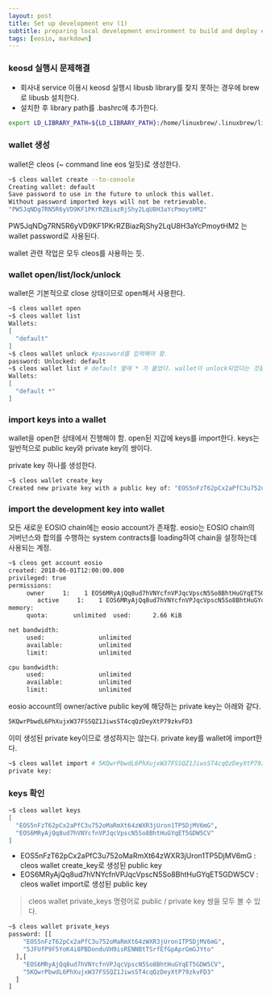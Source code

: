 ```yaml
---
layout: post
title: Set up development env (1)
subtitle: preparing local development environment to build and deploy eosio smart contracts
tags: [eosio, markdown]
---
```


### keosd 실행시 문제해결

* 회사내 service 이용시 keosd 실행시 libusb library를 찾지 못하는 경우에 brew로 libusb 설치한다.
* 설치한 후 library path를 .bashrc에 추가한다.

```bash
export LD_LIBRARY_PATH=${LD_LIBRARY_PATH}:/home/linuxbrew/.linuxbrew/lib
```

### wallet 생성

wallet은 cleos (~ command line eos 일듯)로 생성한다.

```bash
~$ cleos wallet create --to-console
Creating wallet: default
Save password to use in the future to unlock this wallet.
Without password imported keys will not be retrievable.
"PW5JqNDg7RN5R6yVD9KF1PKrRZBiazRjShy2LqU8H3aYcPmoytHM2"
```

PW5JqNDg7RN5R6yVD9KF1PKrRZBiazRjShy2LqU8H3aYcPmoytHM2 는 wallet password로 사용된다.

wallet 관련 작업은 모두 cleos를 사용하는 듯.

### wallet open/list/lock/unlock

wallet은 기본적으로 close 상태이므로 open해서 사용한다.

```bash
~$ cleos wallet open
~$ cleos wallet list
Wallets:
[
  "default"
]
~$ cleos wallet unlock #password를 입력해야 함.
password: Unlocked: default
~$ cleos wallet list # default 옆에 * 가 붙었다. wallet이 unlock되었다는 것을 표시함.
Wallets:
[
  "default *"
]
```

### import keys into a wallet

wallet을 open한 상태에서 진행해야 함. open된 지갑에 keys를 import한다.
keys는 일반적으로 public key와 private key의 쌍이다.

private key 하나를 생성한다.

```bash
~$ cleos wallet create_key
Created new private key with a public key of: "EOS5nFzT62pCx2aPfC3u752oMaRmXt64zWXR3jUron1TP5DjMV6mG"
```

### import the development key into wallet
 
모든 새로운 EOSIO chain에는 eosio account가 존재함.
eosio는 EOSIO chain의 거버넌스와 합의를 수행하는 system contracts를 loading하여 chain을 설정하는데 사용되는 계정.

```bash
~$ cleos get account eosio
created: 2018-06-01T12:00:00.000
privileged: true
permissions: 
     owner     1:    1 EOS6MRyAjQq8ud7hVNYcfnVPJqcVpscN5So8BhtHuGYqET5GDW5CV
        active     1:    1 EOS6MRyAjQq8ud7hVNYcfnVPJqcVpscN5So8BhtHuGYqET5GDW5CV
memory: 
     quota:       unlimited  used:      2.66 KiB  

net bandwidth: 
     used:               unlimited
     available:          unlimited
     limit:              unlimited

cpu bandwidth:
     used:               unlimited
     available:          unlimited
     limit:              unlimited
```
eosio account의 owner/active public key에 해당하는 private key는 아래와 같다.

```bash
5KQwrPbwdL6PhXujxW37FSSQZ1JiwsST4cqQzDeyXtP79zkvFD3
```

이미 생성된 private key이므로 생성하지는 않는다.
private key를 wallet에 import한다.

```bash
~$ cleos wallet import # 5KQwrPbwdL6PhXujxW37FSSQZ1JiwsST4cqQzDeyXtP79zkvFD3 key를 copy / paste로 입력하자.
private key:
```

### keys 확인

```bash
~$ cleos wallet keys
[
  "EOS5nFzT62pCx2aPfC3u752oMaRmXt64zWXR3jUron1TP5DjMV6mG",
  "EOS6MRyAjQq8ud7hVNYcfnVPJqcVpscN5So8BhtHuGYqET5GDW5CV"
]
```

* EOS5nFzT62pCx2aPfC3u752oMaRmXt64zWXR3jUron1TP5DjMV6mG : cleos wallet create_key로 생성된 public key
* EOS6MRyAjQq8ud7hVNYcfnVPJqcVpscN5So8BhtHuGYqET5GDW5CV : cleos wallet import로 생성된 public key

> cleos wallet private_keys 명령어로 public / private key 쌍을 모두 볼 수 있다.

```bash
~$ cleos wallet private_keys
password: [[
    "EOS5nFzT62pCx2aPfC3u752oMaRmXt64zWXR3jUron1TP5DjMV6mG",
    "5JFUfP9F5YoK4i8PBDonduVH9isRENNBtTSrfEfGpAprGmGJYto"
  ],[
    "EOS6MRyAjQq8ud7hVNYcfnVPJqcVpscN5So8BhtHuGYqET5GDW5CV",
    "5KQwrPbwdL6PhXujxW37FSSQZ1JiwsST4cqQzDeyXtP79zkvFD3"
  ]
]
```
